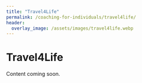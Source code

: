 ```yaml
---
title: "Travel4Life"
permalink: /coaching-for-individuals/travel4life/
header:
  overlay_image: /assets/images/travel4life.webp 
---
```


# Travel4Life

Content coming soon.
